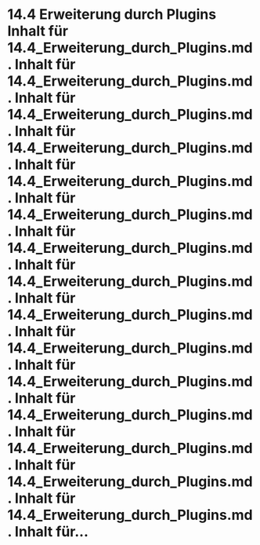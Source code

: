 # 14.4 Erweiterung durch Plugins Inhalt für 14.4_Erweiterung_durch_Plugins.md. Inhalt für 14.4_Erweiterung_durch_Plugins.md. Inhalt für 14.4_Erweiterung_durch_Plugins.md. Inhalt für 14.4_Erweiterung_durch_Plugins.md. Inhalt für 14.4_Erweiterung_durch_Plugins.md. Inhalt für 14.4_Erweiterung_durch_Plugins.md. Inhalt für 14.4_Erweiterung_durch_Plugins.md. Inhalt für 14.4_Erweiterung_durch_Plugins.md. Inhalt für 14.4_Erweiterung_durch_Plugins.md. Inhalt für 14.4_Erweiterung_durch_Plugins.md. Inhalt für 14.4_Erweiterung_durch_Plugins.md. Inhalt für 14.4_Erweiterung_durch_Plugins.md. Inhalt für 14.4_Erweiterung_durch_Plugins.md. Inhalt für 14.4_Erweiterung_durch_Plugins.md. Inhalt für 14.4_Erweiterung_durch_Plugins.md. Inhalt für...